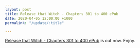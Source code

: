 ```yaml
---
layout: post
title: Release that Witch - Chapters 301 to 400 ePub
date: 2020-04-05 12:00:00 +1000
permalink: "/update/:title"

---
```

[Release that Witch - Chapters 301 to 400 ePub](/release-that-witch) is out now. Enjoy.